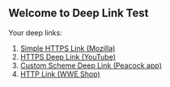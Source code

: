 ## Welcome to Deep Link Test

Your deep links:
1. [Simple HTTPS Link (Mozilla)](https://www.mozilla.org/en-US/)
2. [HTTPS Deep Link (YouTube)](https://www.youtube.com)
3. [Custom Scheme Deep Link (Peacock app)](peacock://www.peacocktv.com/deeplink)
4. [HTTP Link (WWE Shop)](http://shop.wwe.com)
